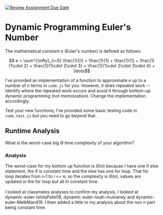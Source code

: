 [![Review Assignment Due Date](https://classroom.github.com/assets/deadline-readme-button-24ddc0f5d75046c5622901739e7c5dd533143b0c8e959d652212380cedb1ea36.svg)](https://classroom.github.com/a/3aNDMX3O)
# Dynamic Programming Euler's Number

The mathematical constant $e$ (Euler's number) is defined as follows:

$$ e = \sum^{\infty}_{i=0} \frac{1}{i!} = \frac{1}{1} + \frac{1}{1} +
\frac{1}{1\cdot 2} + \frac{1}{1\cdot 2\cdot 3} + \frac{1}{1\cdot 2\cdot 3\cdot
4} + \ldots$$

I've provided an implementation of a function to approximate $e$ up to a number
of $n$ terms in `code.js` for you. However, it does repeated work -- identify
where the repeated work occurs and avoid it through bottom-up dynamic
programming (not memoization). Change the implementation accordingly.

Test your new functions; I've provided some basic testing code in `code.test.js`
but you need to go beyond that.

## Runtime Analysis

What is the worst-case big $\Theta$ time complexity of your algorithm?

### Analysis
The worst-case for my bottom up function is $\Theta(n)$ because I have one if else statement, the if is constant time and the else has one for loop. That for loop iterates from i=1 to i <= n; so the complexity is $\Theta(n)$, values are updated in the for loop but all in constant time. <br/>
<br/>
I looked at classmates analyses to confirm my analysis, I looked at dynamic-euler-IshitaPatel18, dynamic-euler-noah-mulvaney and dynamic-euler-MelkMan419. I then added a little to my analysis about the non n part being constant time.

